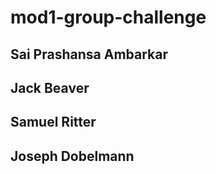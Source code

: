 # mod1-group-challenge
## Sai Prashansa Ambarkar 





## Jack Beaver 





## Samuel Ritter





## Joseph Dobelmann




